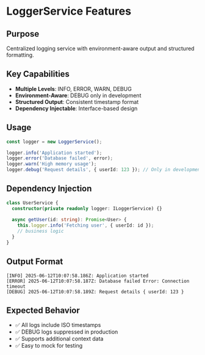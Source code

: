 # LoggerService Features

## Purpose
Centralized logging service with environment-aware output and structured formatting.

## Key Capabilities
- **Multiple Levels**: INFO, ERROR, WARN, DEBUG
- **Environment-Aware**: DEBUG only in development
- **Structured Output**: Consistent timestamp format
- **Dependency Injectable**: Interface-based design

## Usage
```typescript
const logger = new LoggerService();

logger.info('Application started');
logger.error('Database failed', error);
logger.warn('High memory usage');
logger.debug('Request details', { userId: 123 }); // Only in development
```

## Dependency Injection
```typescript
class UserService {
  constructor(private readonly logger: ILoggerService) {}
  
  async getUser(id: string): Promise<User> {
    this.logger.info('Fetching user', { userId: id });
    // business logic
  }
}
```

## Output Format
```
[INFO] 2025-06-12T10:07:58.186Z: Application started
[ERROR] 2025-06-12T10:07:58.187Z: Database failed Error: Connection timeout
[DEBUG] 2025-06-12T10:07:58.189Z: Request details { userId: 123 }
```

## Expected Behavior
- ✅ All logs include ISO timestamps
- ✅ DEBUG logs suppressed in production
- ✅ Supports additional context data
- ✅ Easy to mock for testing
